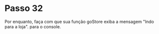 # Passo 32

Por enquanto, faça com que sua função goStore exiba a mensagem "Indo para a loja". para o console.